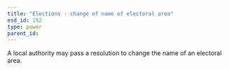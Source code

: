 ```yaml
---
title: "Elections - change of name of electoral area"
esd_id: 152
type: power
parent_id:  
---
```


A local authority may pass a resolution to change the name of an electoral area.

